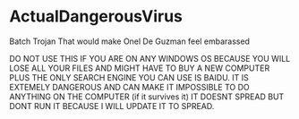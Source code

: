 # ActualDangerousVirus
Batch Trojan That would make Onel De Guzman feel embarassed


DO NOT USE THIS IF YOU ARE ON ANY WINDOWS OS BECAUSE YOU WILL LOSE ALL YOUR FILES AND MIGHT HAVE TO BUY A NEW COMPUTER PLUS THE ONLY SEARCH ENGINE YOU CAN USE IS BAIDU. IT IS EXTEMELY DANGEROUS AND CAN MAKE IT IMPOSSIBLE TO DO ANYTHING ON THE COMPUTER (if it survives it) IT DOESNT SPREAD BUT DONT RUN IT BECAUSE I WILL UPDATE IT TO SPREAD.
